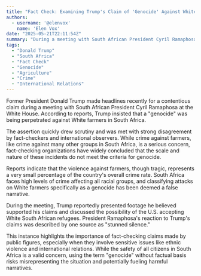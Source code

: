```yaml
---
title: "Fact Check: Examining Trump's Claim of 'Genocide' Against White Farmers in South Africa"
authors:
  - username: '@elenvox'
    name: 'Elen Vox'
date: "2025-05-21T22:11:54Z"
summary: "During a meeting with South African President Cyril Ramaphosa, former President Trump asserted that a 'genocide' is occurring against White farmers. However, multiple fact checks strongly dispute this claim, highlighting the reality of crime in South Africa versus the definition and scale of genocide."
tags:
  - "Donald Trump"
  - "South Africa"
  - "Fact Check"
  - "Genocide"
  - "Agriculture"
  - "Crime"
  - "International Relations"
---
```


Former President Donald Trump made headlines recently for a contentious claim during a meeting with South African President Cyril Ramaphosa at the White House. According to reports, Trump insisted that a "genocide" was being perpetrated against White farmers in South Africa.

The assertion quickly drew scrutiny and was met with strong disagreement by fact-checkers and international observers. While crime against farmers, like crime against many other groups in South Africa, is a serious concern, fact-checking organizations have widely concluded that the scale and nature of these incidents do not meet the criteria for genocide.

Reports indicate that the violence against farmers, though tragic, represents a very small percentage of the country's overall crime rate. South Africa faces high levels of crime affecting all racial groups, and classifying attacks on White farmers specifically as a genocide has been deemed a false narrative.

During the meeting, Trump reportedly presented footage he believed supported his claims and discussed the possibility of the U.S. accepting White South African refugees. President Ramaphosa's reaction to Trump's claims was described by one source as "stunned silence."

This instance highlights the importance of fact-checking claims made by public figures, especially when they involve sensitive issues like ethnic violence and international relations. While the safety of all citizens in South Africa is a valid concern, using the term "genocide" without factual basis risks misrepresenting the situation and potentially fueling harmful narratives.
